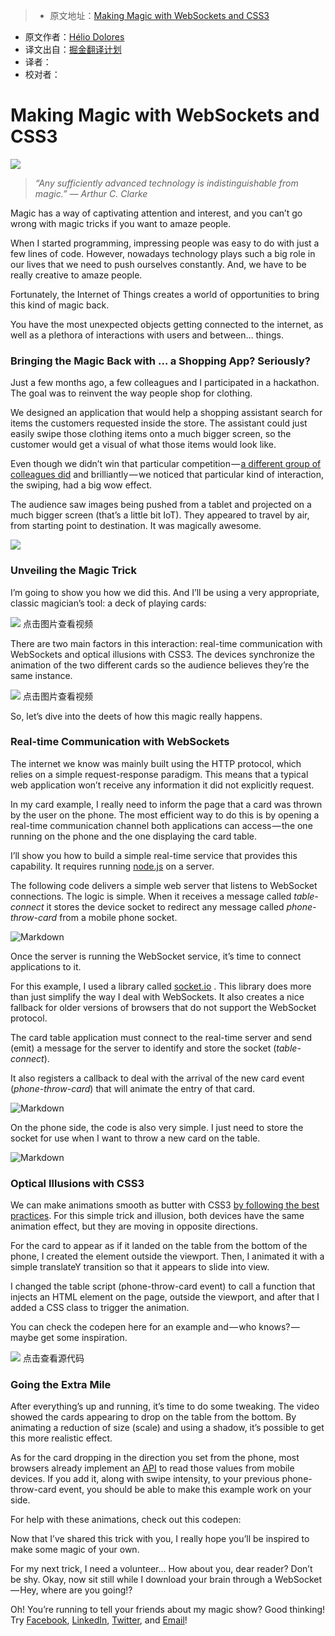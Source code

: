 > * 原文地址：[Making Magic with WebSockets and CSS3](https://medium.com/outsystems-engineering/making-magic-with-websockets-and-css3-ec22c1dcc8a8#.4d13ybtra)
* 原文作者：[Hélio Dolores](https://medium.com/@helio.dolores?source=post_header_lockup)
* 译文出自：[掘金翻译计划](https://github.com/xitu/gold-miner)
* 译者：
* 校对者：

# Making Magic with WebSockets and CSS3 #

![](https://cdn-images-1.medium.com/max/1000/0*Nkkza8wGZFucca1c.)

> *“Any sufficiently advanced technology is indistinguishable from magic.”
>  ― Arthur C. Clarke*

Magic has a way of captivating attention and interest, and you can’t go wrong with magic tricks if you want to amaze people.

When I started programming, impressing people was easy to do with just a few lines of code. However, nowadays technology plays such a big role in our lives that we need to push ourselves constantly. And, we have to be really creative to amaze people.

Fortunately, the Internet of Things creates a world of opportunities to bring this kind of magic back.

You have the most unexpected objects getting connected to the internet, as well as a plethora of interactions with users and between… things.

### Bringing the Magic Back with … a Shopping App? Seriously? ###

Just a few months ago, a few colleagues and I participated in a hackathon. The goal was to reinvent the way people shop for clothing.

We designed an application that would help a shopping assistant search for items the customers requested inside the store. The assistant could just easily swipe those clothing items onto a much bigger screen, so the customer would get a visual of what those items would look like.

Even though we didn’t win that particular competition — [a different group of colleagues did](https://www.outsystems.com/blog/2016/10/outsystems-wins-hackathon.html) and brilliantly — we noticed that particular kind of interaction, the swiping, had a big wow effect.

The audience saw images being pushed from a tablet and projected on a much bigger screen (that’s a little bit IoT). They appeared to travel by air, from starting point to destination. It was magically awesome.

![](https://cdn-images-1.medium.com/max/800/0*bLcvjqKyjmSrsKst.)

### Unveiling the Magic Trick ###

I’m going to show you how we did this. And I’ll be using a very appropriate, classic magician’s tool: a deck of playing cards:

[![](https://thumbs.gfycat.com/DefiantAdventurousCamel-mobile.jpg)](https://gfycat.com/DefiantAdventurousCamel)
点击图片查看视频

There are two main factors in this interaction: real-time communication with WebSockets and optical illusions with CSS3. The devices synchronize the animation of the two different cards so the audience believes they’re the same instance.

[![](https://thumbs.gfycat.com/UnrulySaltyAnnelida-mobile.jpg)](https://gfycat.com/UnrulySaltyAnnelida)
点击图片查看视频

So, let’s dive into the deets of how this magic really happens.

### Real-time Communication with WebSockets ###

The internet we know was mainly built using the HTTP protocol, which relies on a simple request-response paradigm. This means that a typical web application won’t receive any information it did not explicitly request.

In my card example, I really need to inform the page that a card was thrown by the user on the phone. The most efficient way to do this is by opening a real-time communication channel both applications can access — the one running on the phone and the one displaying the card table.

I’ll show you how to build a simple real-time service that provides this capability. It requires running [node.js](https://nodejs.org/en/) on a server.

The following code delivers a simple web server that listens to WebSocket connections. The logic is simple. When it receives a message called *table-connect* it stores the device socket to redirect any message called *phone-throw-card* from a mobile phone socket.

![Markdown](http://p1.bqimg.com/1949/480525a214b3e257.png)

Once the server is running the WebSocket service, it’s time to connect applications to it.

For this example, I used a library called [socket.io](http://socket.io/) . This library does more than just simplify the way I deal with WebSockets. It also creates a nice fallback for older versions of browsers that do not support the WebSocket protocol.

The card table application must connect to the real-time server and send (emit) a message for the server to identify and store the socket (*table-connect*).

It also registers a callback to deal with the arrival of the new card event (*phone-throw-card*) that will animate the entry of that card.

![Markdown](http://p1.bqimg.com/1949/2a6c79da0542372c.png)

On the phone side, the code is also very simple. I just need to store the socket for use when I want to throw a new card on the table.

![Markdown](http://p1.bqimg.com/1949/19bd3c09fc9cbca7.png)

### Optical Illusions with CSS3 ###

We can make animations smooth as butter with CSS3 [by following the best practices](https://medium.com/outsystems-experts/how-to-achieve-60-fps-animations-with-css3-db7b98610108). For this simple trick and illusion, both devices have the same animation effect, but they are moving in opposite directions.

For the card to appear as if it landed on the table from the bottom of the phone, I created the element outside the viewport. Then, I animated it with a simple translateY transition so that it appears to slide into view.

I changed the table script (phone-throw-card event) to call a function that injects an HTML element on the page, outside the viewport, and after that I added a CSS class to trigger the animation.

You can check the codepen here for an example and — who knows? — maybe get some inspiration.

[![](https://s3-us-west-2.amazonaws.com/i.cdpn.io/914234.ZBQJEJ.7422cae8-a613-4170-925f-c19f5c7e2839.png)](https://codepen.io/heliodolores/embed/preview/ZBQJEJ?amp%3Bdefault-tabs=css%2Cresult&amp%3Bembed-version=2&amp%3Bhost=http%3A%2F%2Fcodepen.io&amp%3Bslug-hash=ZBQJEJ&height=600&referrer=https%3A%2F%2Fmedium.com%2Fmedia%2F4ddf88ce43d5a88b77917f85fb079fe7%3FpostId%3Dec22c1dcc8a8)
点击查看源代码

### Going the Extra Mile ###

After everything’s up and running, it’s time to do some tweaking. The video showed the cards appearing to drop on the table from the bottom. By animating a reduction of size (scale) and using a shadow, it’s possible to get this more realistic effect.

As for the card dropping in the direction you set from the phone, most browsers already implement an [API](https://developer.mozilla.org/en-US/docs/Web/API/Detecting_device_orientation) to read those values from mobile devices. If you add it, along with swipe intensity, to your previous phone-throw-card event, you should be able to make this example work on your side.

For help with these animations, check out this codepen:


Now that I’ve shared this trick with you, I really hope you’ll be inspired to make some magic of your own.

For my next trick, I need a volunteer… How about you, dear reader? Don’t be shy. Okay, now sit still while I download your brain through a WebSocket — Hey, where are you going!?

Oh! You’re running to tell your friends about my magic show? Good thinking! Try [Facebook](http://bit.ly/share-magic-websockets-on-facebook), [LinkedIn](http://bit.ly/share-magic-websockets-linkedin), [Twitter](http://bit.ly/share-magic-websockets-on-twitter), and [Email]()!
